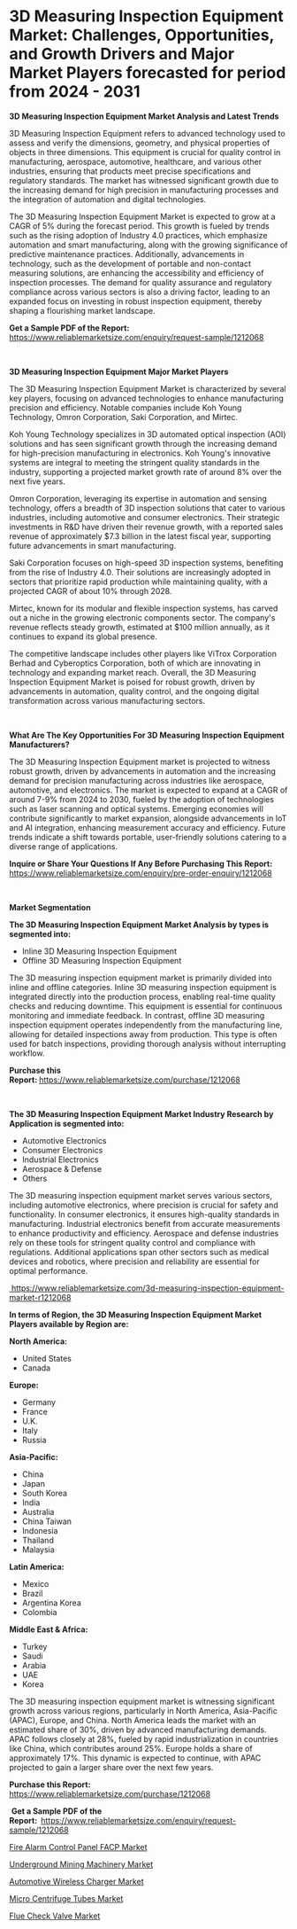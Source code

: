 <p><h1>3D Measuring Inspection Equipment Market: Challenges, Opportunities, and Growth Drivers and Major Market Players forecasted for period from 2024 - 2031</h1></p><p><strong>3D Measuring Inspection Equipment Market Analysis and Latest Trends</strong></p>
<p><p>3D Measuring Inspection Equipment refers to advanced technology used to assess and verify the dimensions, geometry, and physical properties of objects in three dimensions. This equipment is crucial for quality control in manufacturing, aerospace, automotive, healthcare, and various other industries, ensuring that products meet precise specifications and regulatory standards. The market has witnessed significant growth due to the increasing demand for high precision in manufacturing processes and the integration of automation and digital technologies.</p><p>The 3D Measuring Inspection Equipment Market is expected to grow at a CAGR of 5% during the forecast period. This growth is fueled by trends such as the rising adoption of Industry 4.0 practices, which emphasize automation and smart manufacturing, along with the growing significance of predictive maintenance practices. Additionally, advancements in technology, such as the development of portable and non-contact measuring solutions, are enhancing the accessibility and efficiency of inspection processes. The demand for quality assurance and regulatory compliance across various sectors is also a driving factor, leading to an expanded focus on investing in robust inspection equipment, thereby shaping a flourishing market landscape.</p></p>
<p><strong>Get a Sample PDF of the Report:&nbsp;</strong> <a href="https://www.reliablemarketsize.com/enquiry/request-sample/1212068?utm_campaign=1127&utm_medium=2&utm_source=Github&utm_content=ia&utm_term=06102024&utm_id=3d-measuring-inspection-equipment">https://www.reliablemarketsize.com/enquiry/request-sample/1212068</a></p>
<p>&nbsp;</p>
<p><strong>3D Measuring Inspection Equipment Major Market Players</strong></p>
<p><p>The 3D Measuring Inspection Equipment Market is characterized by several key players, focusing on advanced technologies to enhance manufacturing precision and efficiency. Notable companies include Koh Young Technology, Omron Corporation, Saki Corporation, and Mirtec.</p><p>Koh Young Technology specializes in 3D automated optical inspection (AOI) solutions and has seen significant growth through the increasing demand for high-precision manufacturing in electronics. Koh Young's innovative systems are integral to meeting the stringent quality standards in the industry, supporting a projected market growth rate of around 8% over the next five years.</p><p>Omron Corporation, leveraging its expertise in automation and sensing technology, offers a breadth of 3D inspection solutions that cater to various industries, including automotive and consumer electronics. Their strategic investments in R&D have driven their revenue growth, with a reported sales revenue of approximately $7.3 billion in the latest fiscal year, supporting future advancements in smart manufacturing.</p><p>Saki Corporation focuses on high-speed 3D inspection systems, benefiting from the rise of Industry 4.0. Their solutions are increasingly adopted in sectors that prioritize rapid production while maintaining quality, with a projected CAGR of about 10% through 2028.</p><p>Mirtec, known for its modular and flexible inspection systems, has carved out a niche in the growing electronic components sector. The company's revenue reflects steady growth, estimated at $100 million annually, as it continues to expand its global presence.</p><p>The competitive landscape includes other players like ViTrox Corporation Berhad and Cyberoptics Corporation, both of which are innovating in technology and expanding market reach. Overall, the 3D Measuring Inspection Equipment Market is poised for robust growth, driven by advancements in automation, quality control, and the ongoing digital transformation across various manufacturing sectors.</p></p>
<p>&nbsp;</p>
<p><strong>What Are The Key Opportunities For 3D Measuring Inspection Equipment Manufacturers?</strong></p>
<p><p>The 3D Measuring Inspection Equipment market is projected to witness robust growth, driven by advancements in automation and the increasing demand for precision manufacturing across industries like aerospace, automotive, and electronics. The market is expected to expand at a CAGR of around 7-9% from 2024 to 2030, fueled by the adoption of technologies such as laser scanning and optical systems. Emerging economies will contribute significantly to market expansion, alongside advancements in IoT and AI integration, enhancing measurement accuracy and efficiency. Future trends indicate a shift towards portable, user-friendly solutions catering to a diverse range of applications.</p></p>
<p><strong>Inquire or Share Your Questions If Any Before Purchasing This Report:</strong> <a href="https://www.reliablemarketsize.com/enquiry/pre-order-enquiry/1212068?utm_campaign=1127&utm_medium=2&utm_source=Github&utm_content=ia&utm_term=06102024&utm_id=3d-measuring-inspection-equipment">https://www.reliablemarketsize.com/enquiry/pre-order-enquiry/1212068</a></p>
<p>&nbsp;</p>
<p><strong>Market Segmentation</strong></p>
<p><strong>The 3D Measuring Inspection Equipment Market Analysis by types is segmented into:</strong></p>
<p><ul><li>Inline 3D Measuring Inspection Equipment</li><li>Offline 3D Measuring Inspection Equipment</li></ul></p>
<p><p>The 3D measuring inspection equipment market is primarily divided into inline and offline categories. Inline 3D measuring inspection equipment is integrated directly into the production process, enabling real-time quality checks and reducing downtime. This equipment is essential for continuous monitoring and immediate feedback. In contrast, offline 3D measuring inspection equipment operates independently from the manufacturing line, allowing for detailed inspections away from production. This type is often used for batch inspections, providing thorough analysis without interrupting workflow.</p></p>
<p><strong>Purchase this Report:&nbsp;</strong><a href="https://www.reliablemarketsize.com/purchase/1212068?utm_campaign=1127&utm_medium=2&utm_source=Github&utm_content=ia&utm_term=06102024&utm_id=3d-measuring-inspection-equipment">https://www.reliablemarketsize.com/purchase/1212068</a></p>
<p>&nbsp;</p>
<p><strong>The 3D Measuring Inspection Equipment Market Industry Research by Application is segmented into:</strong></p>
<p><ul><li>Automotive Electronics</li><li>Consumer Electronics</li><li>Industrial Electronics</li><li>Aerospace & Defense</li><li>Others</li></ul></p>
<p><p>The 3D measuring inspection equipment market serves various sectors, including automotive electronics, where precision is crucial for safety and functionality. In consumer electronics, it ensures high-quality standards in manufacturing. Industrial electronics benefit from accurate measurements to enhance productivity and efficiency. Aerospace and defense industries rely on these tools for stringent quality control and compliance with regulations. Additional applications span other sectors such as medical devices and robotics, where precision and reliability are essential for optimal performance.</p></p>
<p><a href="https://www.reliablemarketsize.com/3d-measuring-inspection-equipment-market-r1212068?utm_campaign=1127&utm_medium=2&utm_source=Github&utm_content=ia&utm_term=06102024&utm_id=3d-measuring-inspection-equipment">&nbsp;https://www.reliablemarketsize.com/3d-measuring-inspection-equipment-market-r1212068</a></p>
<p><strong>In terms of Region, the 3D Measuring Inspection Equipment Market Players available by Region are:</strong></p>
<p>
    <p> <strong> North America: </strong>
        <ul>
            <li>United States</li>
            <li>Canada</li>
        </ul>
        </p> 
    <p> <strong> Europe: </strong>
        <ul>
            <li>Germany</li>
            <li>France</li>
            <li>U.K.</li>
            <li>Italy</li>
            <li>Russia</li>
        </ul>
        </p> 
    <p> <strong> Asia-Pacific: </strong>
        <ul>
            <li>China</li>
            <li>Japan</li>
            <li>South Korea</li>
            <li>India</li>
            <li>Australia</li>
            <li>China Taiwan</li>
            <li>Indonesia</li>
            <li>Thailand</li>
            <li>Malaysia</li>
        </ul>
        </p> 
    <p> <strong> Latin America: </strong>
        <ul>
            <li>Mexico</li>
            <li>Brazil</li>
            <li>Argentina Korea</li>
            <li>Colombia</li>
        </ul>
        </p> 
    <p> <strong> Middle East & Africa: </strong>
        <ul>
            <li>Turkey</li>
            <li>Saudi</li>
            <li>Arabia</li>
            <li>UAE</li>
            <li>Korea</li>
        </ul>
    </p>
    </p>
<p><p>The 3D measuring inspection equipment market is witnessing significant growth across various regions, particularly in North America, Asia-Pacific (APAC), Europe, and China. North America leads the market with an estimated share of 30%, driven by advanced manufacturing demands. APAC follows closely at 28%, fueled by rapid industrialization in countries like China, which contributes around 25%. Europe holds a share of approximately 17%. This dynamic is expected to continue, with APAC projected to gain a larger share over the next few years.</p></p>
<p><strong>Purchase this Report: </strong><a href="https://www.reliablemarketsize.com/purchase/1212068?utm_campaign=1127&utm_medium=2&utm_source=Github&utm_content=ia&utm_term=06102024&utm_id=3d-measuring-inspection-equipment">https://www.reliablemarketsize.com/purchase/1212068</a></p>
<p>&nbsp;<strong>Get a Sample PDF of the Report:&nbsp;&nbsp;</strong><a href="https://www.reliablemarketsize.com/enquiry/request-sample/1212068?utm_campaign=1127&utm_medium=2&utm_source=Github&utm_content=ia&utm_term=06102024&utm_id=3d-measuring-inspection-equipment">https://www.reliablemarketsize.com/enquiry/request-sample/1212068</a></p>
<p><strong></strong></p>
<p><p><a href="https://issuu.com/reportprime-2/docs/fire-alarm-control-panel-facp-marke_0b5f65e7a13c63?utm_campaign=1127&utm_medium=2&utm_source=Github&utm_content=ia&utm_term=06102024&utm_id=3d-measuring-inspection-equipment">Fire Alarm Control Panel FACP Market</a></p><p><a href="https://www.linkedin.com/pulse/exploring-underground-mining-machinery-market-dynamics-global-kpzhf?utm_campaign=1127&utm_medium=2&utm_source=Github&utm_content=ia&utm_term=06102024&utm_id=3d-measuring-inspection-equipment">Underground Mining Machinery Market</a></p><p><a href="https://issuu.com/reportprime-2/docs/automotive-wireless-charger-market-_1c9a3fd99e9043?utm_campaign=1127&utm_medium=2&utm_source=Github&utm_content=ia&utm_term=06102024&utm_id=3d-measuring-inspection-equipment">Automotive Wireless Charger Market</a></p><p><a href="https://www.linkedin.com/pulse/micro-centrifuge-tubes-market-ecosystem-competitive-landscape-nmg5c?utm_campaign=1127&utm_medium=2&utm_source=Github&utm_content=ia&utm_term=06102024&utm_id=3d-measuring-inspection-equipment">Micro Centrifuge Tubes Market</a></p><p><a href="https://github.com/RoccoManning/Market-Research-Report-List-7/blob/main/flue-check-valve-market.md?utm_campaign=1127&utm_medium=2&utm_source=Github&utm_content=ia&utm_term=06102024&utm_id=3d-measuring-inspection-equipment">Flue Check Valve Market</a></p></p>